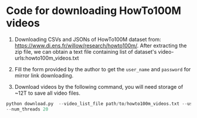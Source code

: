 # Code for downloading HowTo100M videos
 
1. Downloading CSVs and JSONs of HowTo100M dataset from: https://www.di.ens.fr/willow/research/howto100m/. After
 extracting the zip file, we can obtain a text file containing list of dataset's video-urls:howto100m_videos.txt

2. Fill the form provided by the author to get the `user_name` and `password` for mirror link downloading.

3. Download videos by the following command, you will need storage of ~12T to save all video files.
```python
python download.py  --video_list_file path/to/howto100m_videos.txt --user_name user_name --password your_pass_word 
--num_threads 20
```  
